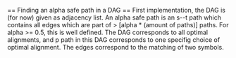 == Finding an alpha safe path in a DAG ==
First implementation, the DAG is (for now) given as adjacency list.
An alpha safe path is an s--t path which contains all edges which are part of
\> [alpha * (amount of paths)] paths. For alpha >= 0.5, this is well defined.
The DAG corresponds to all optimal alignments, and p path in this DAG
corresponds to one specifig choice of optimal alignment. The edges correspond
to the matching of two symbols.

